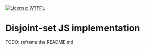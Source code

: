 [![License: WTFPL](https://img.shields.io/badge/License-WTFPL-brightgreen.svg)](http://www.wtfpl.net/about/)

# Disjoint-set JS implementation

TODO: reframe the README.md


